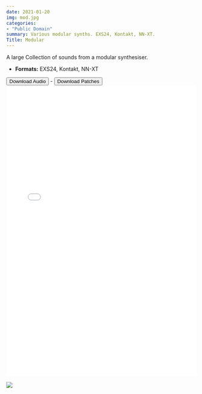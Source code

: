 ```yaml
---
date: 2021-01-20
img: mod.jpg
categories: 
- "Public Domain"
summary: Various modular synths. EXS24, Kontakt, NN-XT.
Title: Modular
---
```


A large Collection of sounds from a modular synthesiser.


-   **Formats:** EXS24, Kontakt, NN-XT



<div class="buttons"> <a href="https://www.dropbox.com/sh/dmqladrqlpn6i1h/AAC9Z34_RwkiEwVETX1HpDs0a?dl=0"> <button>Download Audio</button></a> - <a href="https://github.com/publicsamples/Modular"> <button>Download Patches</button></a></div>


<iframe width="100%" height="770px" src="/Demos/demos/modular.html" frameborder="0" allow="accelerometer; autoplay; clipboard-write; encrypted-media; gyroscope; picture-in-picture" allowfullscreen></iframe>

[![](images/excessive-small.jpg)](/?Products%2FExcessiveHits)